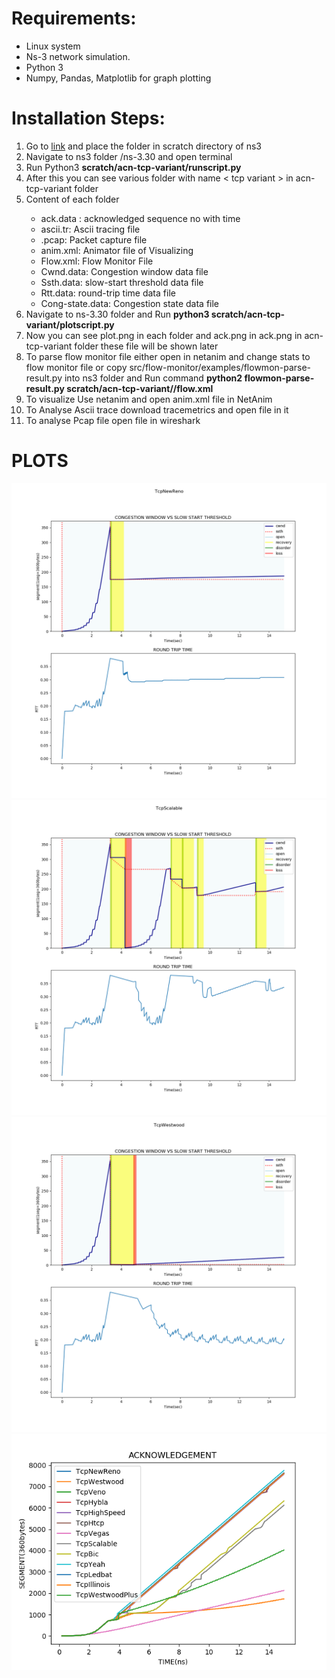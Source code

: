 # Requirements:
* Linux system
* Ns-3 network simulation.
* Python 3
* Numpy, Pandas, Matplotlib for graph plotting

# Installation Steps:

1. Go to [link](https://github.com/Baljotsinghchoudhary/ns3-Tcp-comparison) and place the folder in scratch directory of ns3 
2. Navigate to ns3 folder /ns-3.30 and open terminal
3. Run Python3 <strong> scratch/acn-tcp-variant/runscript.py </strong>
4. After this you can see various folder with name < tcp variant > in acn-tcp-variant folder
5. 	Content of each <tcp-variant> folder
    * ack.data : acknowledged sequence no with time
    * ascii.tr: Ascii tracing file
    * .pcap: Packet capture file
    * anim.xml: Animator file of Visualizing 
    * Flow.xml: Flow Monitor File
    * Cwnd.data: Congestion window data file
    * Ssth.data: slow-start threshold data file
    * Rtt.data: round-trip time data file
    * Cong-state.data: Congestion state data file
6. Navigate to ns-3.30 folder and Run <strong> python3 scratch/acn-tcp-variant/plotscript.py</strong>
7. Now you can see plot.png in each <tcp-variant> folder and ack.png in ack.png in acn-tcp-variant folder these file will be shown later
8. To parse flow monitor file either open in netanim and change stats to flow monitor file or copy src/flow-monitor/examples/flowmon-parse-result.py into ns3 folder and Run command <strong>python2 flowmon-parse-result.py scratch/acn-tcp-variant/<name>/flow.xml</strong>
9. To visualize Use netanim and open anim.xml file in NetAnim
10. To Analyse  Ascii trace download tracemetrics and open file in it
11. To analyse Pcap file open file in wireshark

# PLOTS
![IMG](/acn-tcp-variant/TcpNewReno/plot.png)
![IMG](/acn-tcp-variant/TcpScalable/plot.png)
![IMG](/acn-tcp-variant/TcpWestwood/plot.png)
![IMG](/acn-tcp-variant/ack-plot.png)

 


